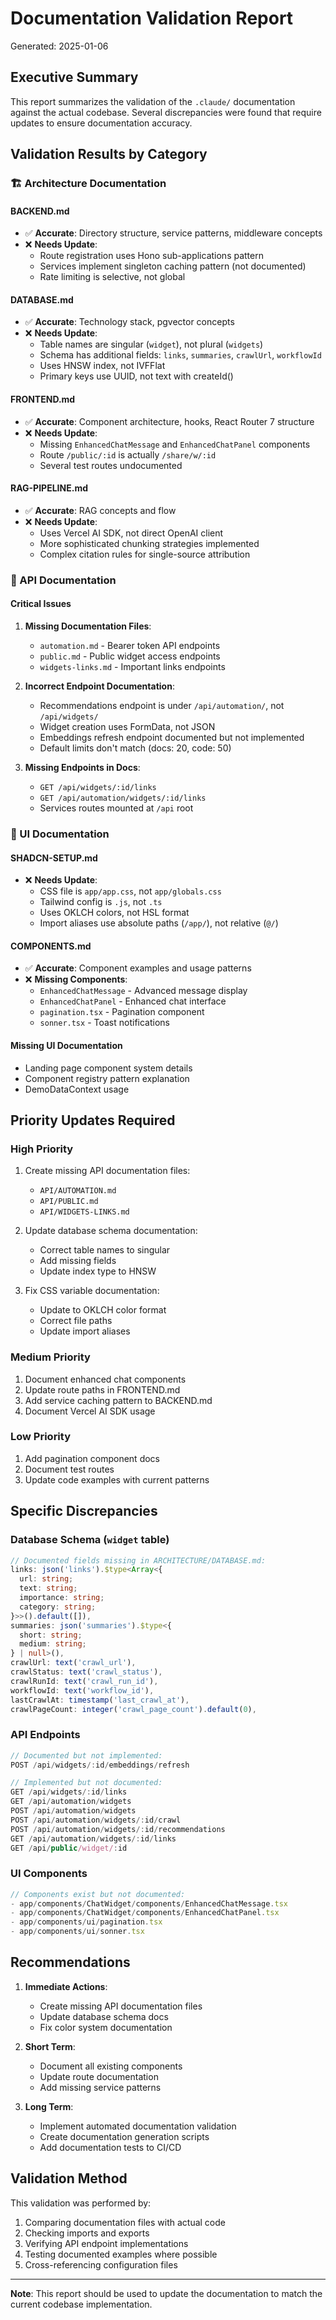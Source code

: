 # Documentation Validation Report

Generated: 2025-01-06

## Executive Summary

This report summarizes the validation of the `.claude/` documentation against the actual codebase. Several discrepancies were found that require updates to ensure documentation accuracy.

## Validation Results by Category

### 🏗️ Architecture Documentation

#### BACKEND.md
- ✅ **Accurate**: Directory structure, service patterns, middleware concepts
- ❌ **Needs Update**: 
  - Route registration uses Hono sub-applications pattern
  - Services implement singleton caching pattern (not documented)
  - Rate limiting is selective, not global

#### DATABASE.md  
- ✅ **Accurate**: Technology stack, pgvector concepts
- ❌ **Needs Update**:
  - Table names are singular (`widget`), not plural (`widgets`)
  - Schema has additional fields: `links`, `summaries`, `crawlUrl`, `workflowId`
  - Uses HNSW index, not IVFFlat
  - Primary keys use UUID, not text with createId()

#### FRONTEND.md
- ✅ **Accurate**: Component architecture, hooks, React Router 7 structure
- ❌ **Needs Update**:
  - Missing `EnhancedChatMessage` and `EnhancedChatPanel` components
  - Route `/public/:id` is actually `/share/w/:id`
  - Several test routes undocumented

#### RAG-PIPELINE.md
- ✅ **Accurate**: RAG concepts and flow
- ❌ **Needs Update**:
  - Uses Vercel AI SDK, not direct OpenAI client
  - More sophisticated chunking strategies implemented
  - Complex citation rules for single-source attribution

### 🔌 API Documentation

#### Critical Issues
1. **Missing Documentation Files**:
   - `automation.md` - Bearer token API endpoints
   - `public.md` - Public widget access endpoints
   - `widgets-links.md` - Important links endpoints

2. **Incorrect Endpoint Documentation**:
   - Recommendations endpoint is under `/api/automation/`, not `/api/widgets/`
   - Widget creation uses FormData, not JSON
   - Embeddings refresh endpoint documented but not implemented
   - Default limits don't match (docs: 20, code: 50)

3. **Missing Endpoints in Docs**:
   - `GET /api/widgets/:id/links`
   - `GET /api/automation/widgets/:id/links`
   - Services routes mounted at `/api` root

### 🎨 UI Documentation

#### SHADCN-SETUP.md
- ❌ **Needs Update**:
  - CSS file is `app/app.css`, not `app/globals.css`
  - Tailwind config is `.js`, not `.ts`
  - Uses OKLCH colors, not HSL format
  - Import aliases use absolute paths (`/app/`), not relative (`@/`)

#### COMPONENTS.md
- ✅ **Accurate**: Component examples and usage patterns
- ❌ **Missing Components**:
  - `EnhancedChatMessage` - Advanced message display
  - `EnhancedChatPanel` - Enhanced chat interface
  - `pagination.tsx` - Pagination component
  - `sonner.tsx` - Toast notifications

#### Missing UI Documentation
- Landing page component system details
- Component registry pattern explanation
- DemoDataContext usage

## Priority Updates Required

### High Priority
1. Create missing API documentation files:
   - `API/AUTOMATION.md`
   - `API/PUBLIC.md`
   - `API/WIDGETS-LINKS.md`

2. Update database schema documentation:
   - Correct table names to singular
   - Add missing fields
   - Update index type to HNSW

3. Fix CSS variable documentation:
   - Update to OKLCH color format
   - Correct file paths
   - Update import aliases

### Medium Priority
1. Document enhanced chat components
2. Update route paths in FRONTEND.md
3. Add service caching pattern to BACKEND.md
4. Document Vercel AI SDK usage

### Low Priority
1. Add pagination component docs
2. Document test routes
3. Update code examples with current patterns

## Specific Discrepancies

### Database Schema (`widget` table)
```typescript
// Documented fields missing in ARCHITECTURE/DATABASE.md:
links: json('links').$type<Array<{
  url: string;
  text: string;
  importance: string;
  category: string;
}>>().default([]),
summaries: json('summaries').$type<{
  short: string;
  medium: string;
} | null>(),
crawlUrl: text('crawl_url'),
crawlStatus: text('crawl_status'),
crawlRunId: text('crawl_run_id'),
workflowId: text('workflow_id'),
lastCrawlAt: timestamp('last_crawl_at'),
crawlPageCount: integer('crawl_page_count').default(0),
```

### API Endpoints
```typescript
// Documented but not implemented:
POST /api/widgets/:id/embeddings/refresh

// Implemented but not documented:
GET /api/widgets/:id/links
GET /api/automation/widgets
POST /api/automation/widgets
POST /api/automation/widgets/:id/crawl
POST /api/automation/widgets/:id/recommendations
GET /api/automation/widgets/:id/links
GET /api/public/widget/:id
```

### UI Components
```typescript
// Components exist but not documented:
- app/components/ChatWidget/components/EnhancedChatMessage.tsx
- app/components/ChatWidget/components/EnhancedChatPanel.tsx
- app/components/ui/pagination.tsx
- app/components/ui/sonner.tsx
```

## Recommendations

1. **Immediate Actions**:
   - Create missing API documentation files
   - Update database schema docs
   - Fix color system documentation

2. **Short Term**:
   - Document all existing components
   - Update route documentation
   - Add missing service patterns

3. **Long Term**:
   - Implement automated documentation validation
   - Create documentation generation scripts
   - Add documentation tests to CI/CD

## Validation Method

This validation was performed by:
1. Comparing documentation files with actual code
2. Checking imports and exports
3. Verifying API endpoint implementations
4. Testing documented examples where possible
5. Cross-referencing configuration files

---

**Note**: This report should be used to update the documentation to match the current codebase implementation.